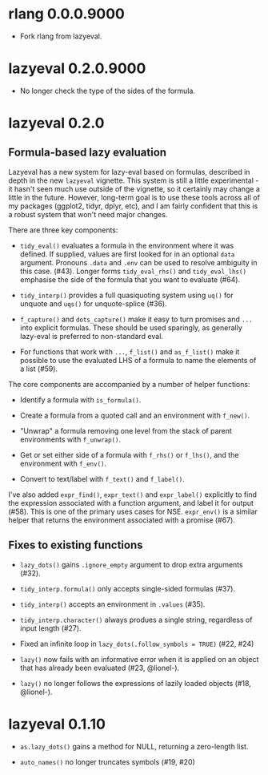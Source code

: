 
# rlang 0.0.0.9000

* Fork rlang from lazyeval.

# lazyeval 0.2.0.9000

* No longer check the type of the sides of the formula.

# lazyeval 0.2.0

## Formula-based lazy evaluation

Lazyeval has a  new system for lazy-eval based on formulas, described in depth in the new `lazyeval` vignette. This system is still a little experimental - it hasn't seen much use outside of the vignette, so it certainly may change a little in the future. However, long-term goal is to use these tools across all of my packages (ggplot2, tidyr, dplyr, etc), and I am fairly confident that this is a robust system that won't need major changes.

There are three key components:

* `tidy_eval()` evaluates a formula in the environment where it was defined.
  If supplied, values are first looked for in an optional `data` argument.
  Pronouns `.data` and `.env` can be used to resolve ambiguity in this case.
  (#43). Longer forms `tidy_eval_rhs()` and `tidy_eval_lhs()` emphasise the side
  of the formula that you want to evaluate (#64).

* `tidy_interp()` provides a full quasiquoting system using `uq()` for unquote
  and `uqs()` for unquote-splice (#36).

* `f_capture()` and `dots_capture()` make it easy to turn promises
  and `...` into explicit formulas. These should be used sparingly, as
  generally lazy-eval is preferred to non-standard eval.

* For functions that work with `...`, `f_list()` and `as_f_list()` make it
  possible to use the evaluated LHS of a formula to name the elements of a
  list (#59).

The core components are accompanied by a number of helper functions:

* Identify a formula with `is_formula()`.

* Create a formula from a quoted call and an environment with `f_new()`.

* "Unwrap" a formula removing one level from the stack of parent environments
  with `f_unwrap()`.

* Get or set either side of a formula with `f_rhs()` or `f_lhs()`, and
  the environment with `f_env()`.

* Convert to text/label with `f_text()` and `f_label()`.

I've also added `expr_find()`, `expr_text()` and `expr_label()` explicitly to find the expression associated with a function argument, and label it for output (#58). This is one of the primary uses cases for NSE. `expr_env()` is a similar helper that returns the environment associated with a promise (#67).

## Fixes to existing functions

* `lazy_dots()` gains `.ignore_empty` argument to drop extra arguments (#32).

* `tidy_interp.formula()` only accepts single-sided formulas (#37).

* `tidy_interp()` accepts an environment in `.values` (#35).

* `tidy_interp.character()` always produes a single string, regardless of
  input length (#27).

* Fixed an infinite loop in `lazy_dots(.follow_symbols = TRUE)` (#22, #24)

* `lazy()` now fails with an informative error when it is applied on
  an object that has already been evaluated (#23, @lionel-).

* `lazy()` no longer follows the expressions of lazily loaded objects
  (#18, @lionel-).

# lazyeval 0.1.10

* `as.lazy_dots()` gains a method for NULL, returning a zero-length
  list.

* `auto_names()` no longer truncates symbols (#19, #20)
